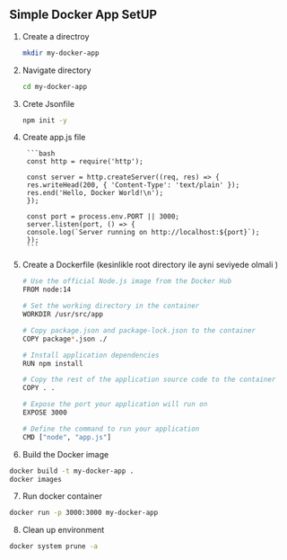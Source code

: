 ## Simple Docker App SetUP

1. Create a directroy 

    ```bash 
    mkdir my-docker-app
    ```

2. Navigate directory

    ```bash
    cd my-docker-app
   ```
3. Crete Jsonfile 
    ```bash
    npm init -y
    ```

4. Create app.js file 

        ```bash
        const http = require('http');

        const server = http.createServer((req, res) => {
        res.writeHead(200, { 'Content-Type': 'text/plain' });
        res.end('Hello, Docker World!\n');
        });

        const port = process.env.PORT || 3000;
        server.listen(port, () => {
        console.log(`Server running on http://localhost:${port}`);
        });
        ```
5. Create a Dockerfile (kesinlikle root directory ile ayni seviyede olmali )

    ```bash
    # Use the official Node.js image from the Docker Hub
    FROM node:14

    # Set the working directory in the container
    WORKDIR /usr/src/app

    # Copy package.json and package-lock.json to the container
    COPY package*.json ./

    # Install application dependencies
    RUN npm install

    # Copy the rest of the application source code to the container
    COPY . .

    # Expose the port your application will run on
    EXPOSE 3000

    # Define the command to run your application
    CMD ["node", "app.js"]
    ```
6. Build the Docker image

```bash
docker build -t my-docker-app .
docker images
```
7. Run docker container 

```bash 
docker run -p 3000:3000 my-docker-app
```

8. Clean up environment 

```bash 
docker system prune -a
```